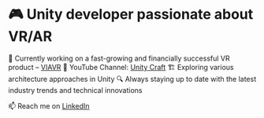 # 🎮 Unity developer passionate about VR/AR 

🚀 Currently working on a fast-growing and financially successful VR product – [VIAVR](https://viavr.global/)
🎥 YouTube Channel: [Unity Craft](https://www.youtube.com/@UnityCraftChannel)
🏗️ Exploring various architecture approaches in Unity
🔍 Always staying up to date with the latest industry trends and technical innovations

📫 Reach me on [LinkedIn](https://www.linkedin.com/in/andrew-chistikhin-5151a31a5/) 
